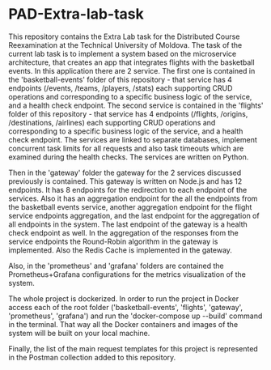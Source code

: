 # PAD-Extra-lab-task

This repository contains the Extra Lab task for the Distributed Course Reexamination at the Technical University of Moldova. The task of the current lab task is to implement a system based on the microservice architecture, that creates an app that integrates flights with the basketball events. In this application there are 2 service. The first one is contained in the 'basketball-events' folder of this repository - that service has 4 endpoints (/events, /teams, /players, /stats) each supporting CRUD operations and corresponding to a specific business logic of the service, and a health check endpoint. The second service is contained in the 'flights' folder of this repository - that service has 4 endpoints (/flights, /origins, /destinations, /airlines) each supporting CRUD operations and corresponding to a specific business logic of the service, and a health check endpoint. The services are linked to separate databases, implement concurrent task limits for all requests and also task timeouts which are examined during the health checks. The services are written on Python.

Then in the 'gateway' folder the gateway for the 2 services discussed previously is contained. This gateway is written on Node.js and has 12 endpoints. It has 8 endpoints for the redirection to each endpoint of the services. Also it has an aggregation endpoint for the all the endpoints from the basketball events service, another aggregation endpoint for the flight service endpoints aggregation, and the last endpoint for the aggregation of all endpoints in the system. The last endpoint of the gateway is a health check endpoint as well. In the aggregation of the responses from the service endpoints the Round-Robin algorithm in the gateway is implemented. Also the Redis Cache is implemented in the gateway. 

Also, in the 'prometheus' and 'grafana' folders are contained the Prometheus+Grafana configurations for the metrics visualization of the system.

The whole project is dockerized. In order to run the project in Docker access each of the root folder ('basketball-events', 'flights', 'gateway', 'prometheus', 'grafana') and run the 'docker-compose up --build' command in the terminal. That way all the Docker containers and images of the system will be built on your local machine.

Finally, the list of the main request templates for this project is represented in the Postman collection added to this repository.
